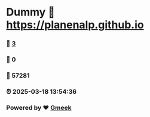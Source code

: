 # Dummy :link: https://planenalp.github.io 
### :page_facing_up: [3](https://planenalp.github.io/tag.html) 
### :speech_balloon: 0 
### :hibiscus: 57281 
### :alarm_clock: 2025-03-18 13:54:36 
### Powered by :heart: [Gmeek](https://github.com/Meekdai/Gmeek)
